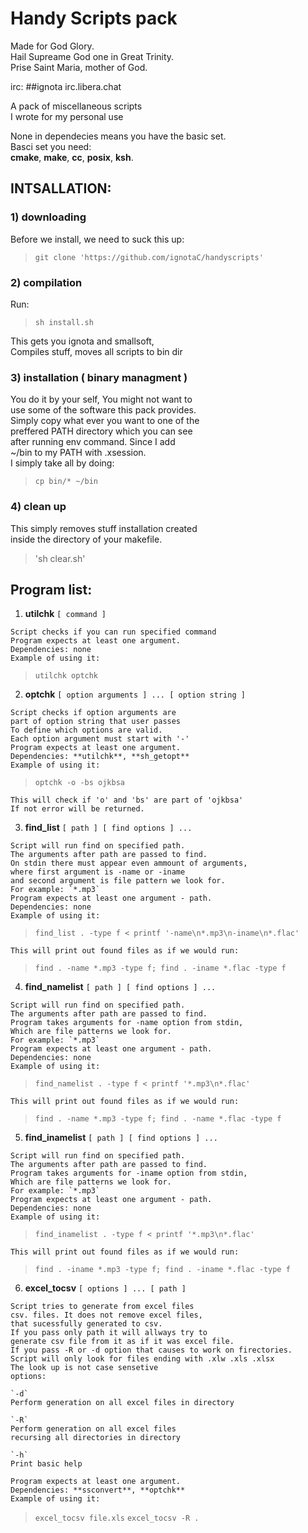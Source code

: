 # Handy Scripts pack
Made for God Glory.  
Hail Supreame God one in Great Trinity.  
Prise Saint Maria, mother of God.  

irc: ##ignota irc.libera.chat

A pack of miscellaneous scripts  
I wrote for my personal use  

None in dependecies means you have the basic set.  
Basci set you need:  
**cmake**, **make**, **cc**, **posix**, **ksh**.  

## INTSALLATION:

### 1) downloading
Before we install, we need to suck this up:  
>`git clone 'https://github.com/ignotaC/handyscripts'`  

### 2) compilation
Run:  
>`sh install.sh`  

This gets you ignota and smallsoft,  
Compiles stuff, moves all scripts to bin dir  

### 3) installation ( binary managment )
You do it by your self, You might not want to  
use some of the software this pack provides.  
Simply copy what ever you want to one of the  
preffered PATH directory which you can see  
after running env command. Since I add  
~/bin to my PATH with .xsession.  
I simply take all by doing:  
>`cp bin/* ~/bin`  

### 4) clean up
This simply removes stuff installation created  
inside the directory of your makefile.  
>'sh clear.sh'

## Program list:

1.  **utilchk** `[ command ]`
  >  

    Script checks if you can run specified command  
    Program expects at least one argument.  
    Dependencies: none  
    Example of using it:  
  >`utilchk optchk` 

2.  **optchk** `[ option arguments ] ... [ option string ]`
  >  

    Script checks if option arguments are   
    part of option string that user passes  
    To define which options are valid.  
    Each option argument must start with '-'  
    Program expects at least one argument.  
    Dependencies: **utilchk**, **sh_getopt**  
    Example of using it:  
  >`optchk -o -bs ojkbsa` 

    This will check if 'o' and 'bs' are part of 'ojkbsa'  
    If not error will be returned.  

3.  **find_list** `[ path ] [ find options ] ...`
  >  

    Script will run find on specified path.  
    The arguments after path are passed to find.  
    On stdin there must appear even ammount of arguments,  
    where first argument is -name or -iname  
    and second argument is file pattern we look for.  
    For example: `*.mp3`  
    Program expects at least one argument - path.  
    Dependencies: none
    Example of using it:  
  >`find_list . -type f < printf '-name\n*.mp3\n-iname\n*.flac'`  

    This will print out found files as if we would run:  
  >`find . -name *.mp3 -type f; find . -iname *.flac -type f`  

4.  **find_namelist** `[ path ] [ find options ] ...`
  >  

    Script will run find on specified path.  
    The arguments after path are passed to find.  
    Program takes arguments for -name option from stdin,  
    Which are file patterns we look for.  
    For example: `*.mp3`  
    Program expects at least one argument - path.  
    Dependencies: none
    Example of using it:  
  >`find_namelist . -type f < printf '*.mp3\n*.flac'`  

    This will print out found files as if we would run:  
  >`find . -name *.mp3 -type f; find . -name *.flac -type f`  

5.  **find_inamelist** `[ path ] [ find options ] ...`
  >  

    Script will run find on specified path.  
    The arguments after path are passed to find.  
    Program takes arguments for -iname option from stdin,  
    Which are file patterns we look for.  
    For example: `*.mp3`  
    Program expects at least one argument - path.  
    Dependencies: none
    Example of using it:  
  >`find_inamelist . -type f < printf '*.mp3\n*.flac'`  

    This will print out found files as if we would run:  
  >`find . -iname *.mp3 -type f; find . -iname *.flac -type f`  


6.  **excel_tocsv** `[ options ] ... [ path ]`
  >  

    Script tries to generate from excel files  
    csv. files. It does not remove excel files,  
    that sucessfully generated to csv.  
    If you pass only path it will allways try to  
    generate csv file from it as if it was excel file.  
    If you pass -R or -d option that causes to work on firectories.  
    Script will only look for files ending with .xlw .xls .xlsx  
    The look up is not case sensetive  
    options:  

    `-d`  
    Perform generation on all excel files in directory  

    `-R`  
    Perform generation on all excel files  
    recursing all directories in directory  

    `-h`  
    Print basic help  

    Program expects at least one argument.  
    Dependencies: **ssconvert**, **optchk**  
    Example of using it:  
  >`excel_tocsv file.xls` 
  >`excel_tocsv -R .` 

